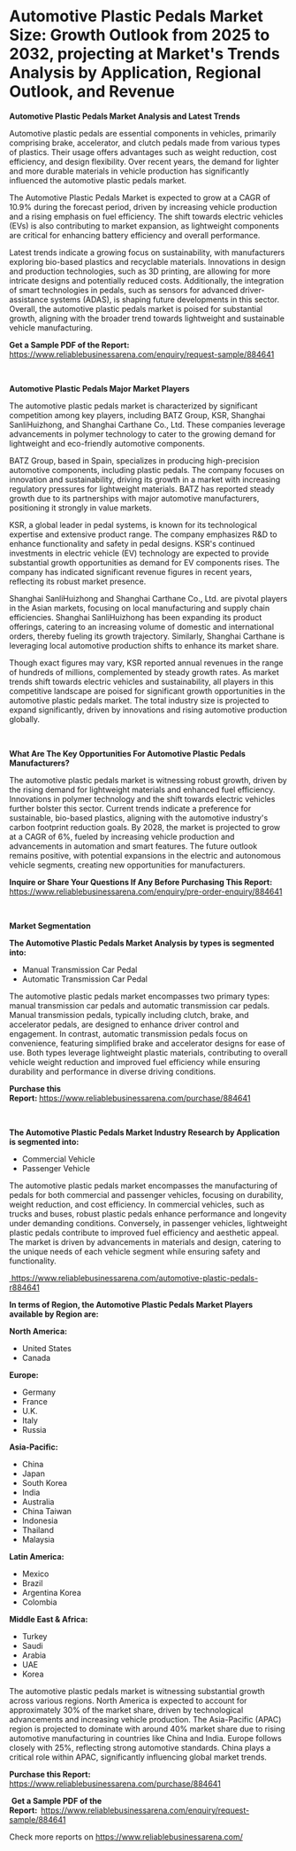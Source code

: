 <p><h1>Automotive Plastic Pedals Market Size: Growth Outlook from 2025 to 2032, projecting at Market's Trends Analysis by Application, Regional Outlook, and Revenue</h1></p><p><strong>Automotive Plastic Pedals Market Analysis and Latest Trends</strong></p>
<p><p>Automotive plastic pedals are essential components in vehicles, primarily comprising brake, accelerator, and clutch pedals made from various types of plastics. Their usage offers advantages such as weight reduction, cost efficiency, and design flexibility. Over recent years, the demand for lighter and more durable materials in vehicle production has significantly influenced the automotive plastic pedals market.</p><p>The Automotive Plastic Pedals Market is expected to grow at a CAGR of 10.9% during the forecast period, driven by increasing vehicle production and a rising emphasis on fuel efficiency. The shift towards electric vehicles (EVs) is also contributing to market expansion, as lightweight components are critical for enhancing battery efficiency and overall performance. </p><p>Latest trends indicate a growing focus on sustainability, with manufacturers exploring bio-based plastics and recyclable materials. Innovations in design and production technologies, such as 3D printing, are allowing for more intricate designs and potentially reduced costs. Additionally, the integration of smart technologies in pedals, such as sensors for advanced driver-assistance systems (ADAS), is shaping future developments in this sector. Overall, the automotive plastic pedals market is poised for substantial growth, aligning with the broader trend towards lightweight and sustainable vehicle manufacturing.</p></p>
<p><strong>Get a Sample PDF of the Report:&nbsp;</strong> <a href="https://www.reliablebusinessarena.com/enquiry/request-sample/884641?utm_campaign=2805&utm_medium=2&utm_source=Github&utm_content=ia&utm_term=30032025&utm_id=automotive-plastic-pedals">https://www.reliablebusinessarena.com/enquiry/request-sample/884641</a></p>
<p>&nbsp;</p>
<p><strong>Automotive Plastic Pedals Major Market Players</strong></p>
<p><p>The automotive plastic pedals market is characterized by significant competition among key players, including BATZ Group, KSR, Shanghai SanliHuizhong, and Shanghai Carthane Co., Ltd. These companies leverage advancements in polymer technology to cater to the growing demand for lightweight and eco-friendly automotive components.</p><p>BATZ Group, based in Spain, specializes in producing high-precision automotive components, including plastic pedals. The company focuses on innovation and sustainability, driving its growth in a market with increasing regulatory pressures for lightweight materials. BATZ has reported steady growth due to its partnerships with major automotive manufacturers, positioning it strongly in value markets.</p><p>KSR, a global leader in pedal systems, is known for its technological expertise and extensive product range. The company emphasizes R&D to enhance functionality and safety in pedal designs. KSR's continued investments in electric vehicle (EV) technology are expected to provide substantial growth opportunities as demand for EV components rises. The company has indicated significant revenue figures in recent years, reflecting its robust market presence.</p><p>Shanghai SanliHuizhong and Shanghai Carthane Co., Ltd. are pivotal players in the Asian markets, focusing on local manufacturing and supply chain efficiencies. Shanghai SanliHuizhong has been expanding its product offerings, catering to an increasing volume of domestic and international orders, thereby fueling its growth trajectory. Similarly, Shanghai Carthane is leveraging local automotive production shifts to enhance its market share.</p><p>Though exact figures may vary, KSR reported annual revenues in the range of hundreds of millions, complemented by steady growth rates. As market trends shift towards electric vehicles and sustainability, all players in this competitive landscape are poised for significant growth opportunities in the automotive plastic pedals market. The total industry size is projected to expand significantly, driven by innovations and rising automotive production globally.</p></p>
<p>&nbsp;</p>
<p><strong>What Are The Key Opportunities For Automotive Plastic Pedals Manufacturers?</strong></p>
<p><p>The automotive plastic pedals market is witnessing robust growth, driven by the rising demand for lightweight materials and enhanced fuel efficiency. Innovations in polymer technology and the shift towards electric vehicles further bolster this sector. Current trends indicate a preference for sustainable, bio-based plastics, aligning with the automotive industry's carbon footprint reduction goals. By 2028, the market is projected to grow at a CAGR of 6%, fueled by increasing vehicle production and advancements in automation and smart features. The future outlook remains positive, with potential expansions in the electric and autonomous vehicle segments, creating new opportunities for manufacturers.</p></p>
<p><strong>Inquire or Share Your Questions If Any Before Purchasing This Report:</strong> <a href="https://www.reliablebusinessarena.com/enquiry/pre-order-enquiry/884641?utm_campaign=2805&utm_medium=2&utm_source=Github&utm_content=ia&utm_term=30032025&utm_id=automotive-plastic-pedals">https://www.reliablebusinessarena.com/enquiry/pre-order-enquiry/884641</a></p>
<p>&nbsp;</p>
<p><strong>Market Segmentation</strong></p>
<p><strong>The Automotive Plastic Pedals Market Analysis by types is segmented into:</strong></p>
<p><ul><li>Manual Transmission Car Pedal</li><li>Automatic Transmission Car Pedal</li></ul></p>
<p><p>The automotive plastic pedals market encompasses two primary types: manual transmission car pedals and automatic transmission car pedals. Manual transmission pedals, typically including clutch, brake, and accelerator pedals, are designed to enhance driver control and engagement. In contrast, automatic transmission pedals focus on convenience, featuring simplified brake and accelerator designs for ease of use. Both types leverage lightweight plastic materials, contributing to overall vehicle weight reduction and improved fuel efficiency while ensuring durability and performance in diverse driving conditions.</p></p>
<p><strong>Purchase this Report:&nbsp;</strong><a href="https://www.reliablebusinessarena.com/purchase/884641?utm_campaign=2805&utm_medium=2&utm_source=Github&utm_content=ia&utm_term=30032025&utm_id=automotive-plastic-pedals">https://www.reliablebusinessarena.com/purchase/884641</a></p>
<p>&nbsp;</p>
<p><strong>The Automotive Plastic Pedals Market Industry Research by Application is segmented into:</strong></p>
<p><ul><li>Commercial Vehicle</li><li>Passenger Vehicle</li></ul></p>
<p><p>The automotive plastic pedals market encompasses the manufacturing of pedals for both commercial and passenger vehicles, focusing on durability, weight reduction, and cost efficiency. In commercial vehicles, such as trucks and buses, robust plastic pedals enhance performance and longevity under demanding conditions. Conversely, in passenger vehicles, lightweight plastic pedals contribute to improved fuel efficiency and aesthetic appeal. The market is driven by advancements in materials and design, catering to the unique needs of each vehicle segment while ensuring safety and functionality.</p></p>
<p><a href="https://www.reliablebusinessarena.com/automotive-plastic-pedals-r884641?utm_campaign=2805&utm_medium=2&utm_source=Github&utm_content=ia&utm_term=30032025&utm_id=automotive-plastic-pedals">&nbsp;https://www.reliablebusinessarena.com/automotive-plastic-pedals-r884641</a></p>
<p><strong>In terms of Region, the Automotive Plastic Pedals Market Players available by Region are:</strong></p>
<p>
    <p> <strong> North America: </strong>
        <ul>
            <li>United States</li>
            <li>Canada</li>
        </ul>
        </p> 
    <p> <strong> Europe: </strong>
        <ul>
            <li>Germany</li>
            <li>France</li>
            <li>U.K.</li>
            <li>Italy</li>
            <li>Russia</li>
        </ul>
        </p> 
    <p> <strong> Asia-Pacific: </strong>
        <ul>
            <li>China</li>
            <li>Japan</li>
            <li>South Korea</li>
            <li>India</li>
            <li>Australia</li>
            <li>China Taiwan</li>
            <li>Indonesia</li>
            <li>Thailand</li>
            <li>Malaysia</li>
        </ul>
        </p> 
    <p> <strong> Latin America: </strong>
        <ul>
            <li>Mexico</li>
            <li>Brazil</li>
            <li>Argentina Korea</li>
            <li>Colombia</li>
        </ul>
        </p> 
    <p> <strong> Middle East & Africa: </strong>
        <ul>
            <li>Turkey</li>
            <li>Saudi</li>
            <li>Arabia</li>
            <li>UAE</li>
            <li>Korea</li>
        </ul>
    </p>
    </p>
<p><p>The automotive plastic pedals market is witnessing substantial growth across various regions. North America is expected to account for approximately 30% of the market share, driven by technological advancements and increasing vehicle production. The Asia-Pacific (APAC) region is projected to dominate with around 40% market share due to rising automotive manufacturing in countries like China and India. Europe follows closely with 25%, reflecting strong automotive standards. China plays a critical role within APAC, significantly influencing global market trends.</p></p>
<p><strong>Purchase this Report: </strong><a href="https://www.reliablebusinessarena.com/purchase/884641?utm_campaign=2805&utm_medium=2&utm_source=Github&utm_content=ia&utm_term=30032025&utm_id=automotive-plastic-pedals">https://www.reliablebusinessarena.com/purchase/884641</a></p>
<p>&nbsp;<strong>Get a Sample PDF of the Report:&nbsp;&nbsp;</strong><a href="https://www.reliablebusinessarena.com/enquiry/request-sample/884641?utm_campaign=2805&utm_medium=2&utm_source=Github&utm_content=ia&utm_term=30032025&utm_id=automotive-plastic-pedals">https://www.reliablebusinessarena.com/enquiry/request-sample/884641</a></p>
<p><strong></strong></p>
<p>Check more reports on <a href="https://www.reliablebusinessarena.com/?utm_campaign=2805&utm_medium=2&utm_source=Github&utm_content=ia&utm_term=30032025&utm_id=automotive-plastic-pedals">https://www.reliablebusinessarena.com/</a></p>